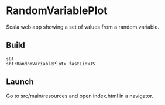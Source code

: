 # RandomVariablePlot
Scala web app showing a set of values from a random variable.

## Build
```shell
sbt
sbt:RandomVariablePlot> fastLinkJS
```

## Launch
Go to src/main/resources and open index.html in a navigator.
